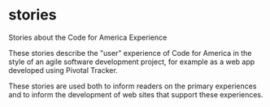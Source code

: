 stories
=======

Stories about the Code for America Experience

These stories describe the "user" experience of Code for America in the style of an agile software development project, for example as a web app developed using Pivotal Tracker.

These stories are used both to inform readers on the primary experiences and to inform the development of web sites that support these experiences.